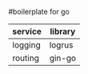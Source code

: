 #boilerplate for go

| service | library |
|---------|---------|
| logging | logrus  |
| routing | gin-go  |


